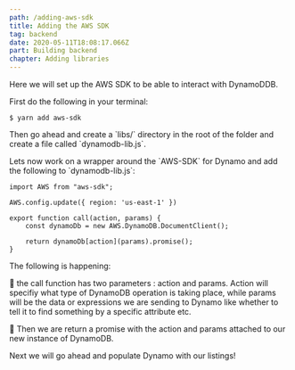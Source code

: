 ```yaml
---
path: /adding-aws-sdk
title: Adding the AWS SDK
tag: backend
date: 2020-05-11T18:08:17.066Z
part: Building backend
chapter: Adding libraries
---
```

Here we will set up the AWS SDK to be able to interact with DynamoDDB.

First do the following in your terminal:

```
$ yarn add aws-sdk
```

Then go ahead and create a \`libs/\` directory in the root of the folder and create a file called \`dynamodb-lib.js\`. 

Lets now work on a wrapper around the \`AWS-SDK\` for Dynamo and add the following to \`dynamodb-lib.js\`: 

```
import AWS from "aws-sdk";

AWS.config.update({ region: 'us-east-1' })

export function call(action, params) {
    const dynamoDb = new AWS.DynamoDB.DocumentClient();

    return dynamoDb[action](params).promise();
}
```

The following is happening:

🎯 the call function has two parameters : action and params. Action will specifiy what type of DynamoDB operation is taking place, while params will be the data or expressions we are sending to Dynamo like whether to tell it to find something by a specific attribute etc.

🎯 Then we are return a promise with the action and params attached to our new instance of DynamoDB.

Next we will go ahead and populate Dynamo with our listings!